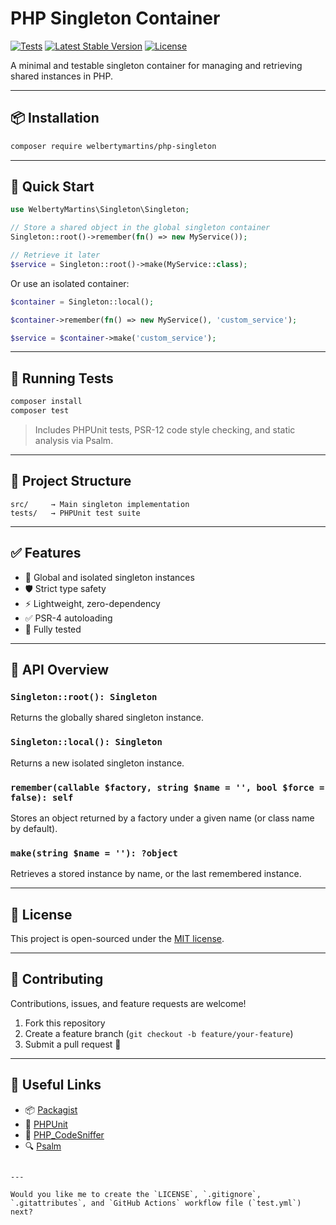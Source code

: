 # PHP Singleton Container

[![Tests](https://github.com/welbertymartins/php-singleton/actions/workflows/test.yml/badge.svg)](https://github.com/welbertymartins/php-singleton/actions)
[![Latest Stable Version](https://img.shields.io/packagist/v/welbertymartins/php-singleton.svg)](https://packagist.org/packages/welbertymartins/php-singleton)
[![License](https://img.shields.io/github/license/welbertymartins/php-singleton)](LICENSE)

A minimal and testable singleton container for managing and retrieving shared instances in PHP.

---

## 📦 Installation

```bash
composer require welbertymartins/php-singleton
````

---

## 🚀 Quick Start

```php
use WelbertyMartins\Singleton\Singleton;

// Store a shared object in the global singleton container
Singleton::root()->remember(fn() => new MyService());

// Retrieve it later
$service = Singleton::root()->make(MyService::class);
```

Or use an isolated container:

```php
$container = Singleton::local();

$container->remember(fn() => new MyService(), 'custom_service');

$service = $container->make('custom_service');
```

---

## 🧪 Running Tests

```bash
composer install
composer test
```

> Includes PHPUnit tests, PSR-12 code style checking, and static analysis via Psalm.

---

## 📁 Project Structure

```
src/     → Main singleton implementation  
tests/   → PHPUnit test suite  
```

---

## ✅ Features

* 🧩 Global and isolated singleton instances
* 🛡️ Strict type safety
* ⚡ Lightweight, zero-dependency
* ✅ PSR-4 autoloading
* 🧪 Fully tested

---

## 📘 API Overview

### `Singleton::root(): Singleton`

Returns the globally shared singleton instance.

### `Singleton::local(): Singleton`

Returns a new isolated singleton instance.

### `remember(callable $factory, string $name = '', bool $force = false): self`

Stores an object returned by a factory under a given name (or class name by default).

### `make(string $name = ''): ?object`

Retrieves a stored instance by name, or the last remembered instance.

---

## 📄 License

This project is open-sourced under the [MIT license](LICENSE).

---

## 🤝 Contributing

Contributions, issues, and feature requests are welcome!

1. Fork this repository
2. Create a feature branch (`git checkout -b feature/your-feature`)
3. Submit a pull request 🚀

---

## 🔗 Useful Links

* 📦 [Packagist](https://packagist.org/packages/welbertymartins/php-singleton)
* 🧪 [PHPUnit](https://phpunit.de/)
* 🧼 [PHP\_CodeSniffer](https://github.com/squizlabs/PHP_CodeSniffer)
* 🔍 [Psalm](https://psalm.dev/)

```

---

Would you like me to create the `LICENSE`, `.gitignore`, `.gitattributes`, and `GitHub Actions` workflow file (`test.yml`) next?
```
